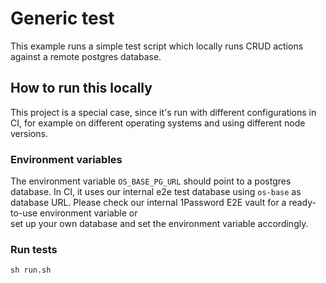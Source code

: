 # Generic test

This example runs a simple test script which locally runs CRUD actions against a remote postgres database.

## How to run this locally

This project is a special case, since it's run with different configurations in
CI, for example on different operating systems and using different node versions.

### Environment variables

The environment variable `OS_BASE_PG_URL` should point to a postgres database.
In CI, it uses our internal e2e test database using `os-base` as database URL.
Please check our internal 1Password E2E vault for a ready-to-use environment variable or  
set up your own database and set the environment variable accordingly.

### Run tests

```shell script
sh run.sh
```
